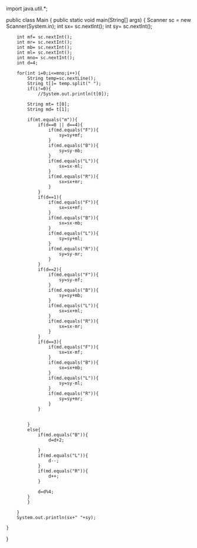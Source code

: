 import java.util.*;


public class Main {
    public static void main(String[] args) {
        Scanner sc = new Scanner(System.in);
        int sx= sc.nextInt();
        int sy= sc.nextInt();
        
        int mf= sc.nextInt();
        int mr= sc.nextInt();
        int mb= sc.nextInt();
        int ml= sc.nextInt();
        int mno= sc.nextInt();
        int d=4;
        
        for(int i=0;i<=mno;i++){
            String temp=sc.nextLine();
            String t[]= temp.split(" ");
            if(i!=0){
                //System.out.println(t[0]);
        
            String mt= t[0];
            String md= t[1];
                    
            if(mt.equals("m")){
                if(d==0 || d==4){
                    if(md.equals("F")){
                        sy=sy+mf;
                    }
                    if(md.equals("B")){
                        sy=sy-mb;
                    }
                    if(md.equals("L")){
                        sx=sx-ml;
                    }                
                    if(md.equals("R")){
                        sx=sx+mr;
                    }
                }
                if(d==1){
                    if(md.equals("F")){
                        sx=sx+mf;
                    }
                    if(md.equals("B")){
                        sx=sx-mb;
                    }
                    if(md.equals("L")){
                        sy=sy+ml;
                    }                
                    if(md.equals("R")){
                        sy=sy-mr;
                    }
                }                
                if(d==2){
                    if(md.equals("F")){
                        sy=sy-mf;
                    }
                    if(md.equals("B")){
                        sy=sy+mb;
                    }
                    if(md.equals("L")){
                        sx=sx+ml;
                    }                
                    if(md.equals("R")){
                        sx=sx-mr;
                    }
                }                
                if(d==3){
                    if(md.equals("F")){
                        sx=sx-mf;
                    }
                    if(md.equals("B")){
                        sx=sx+mb;
                    }
                    if(md.equals("L")){
                        sy=sy-ml;
                    }                
                    if(md.equals("R")){
                        sy=sy+mr;
                    }
                }         
             
      
            }
            else{
                if(md.equals("B")){
                    d=d+2;
                  
                }
                if(md.equals("L")){
                    d--;
                }                
                if(md.equals("R")){
                    d++;
                }    
          
                d=d%4;
            }
            }
         
        }
        System.out.println(sx+" "+sy);
    
    }
}
